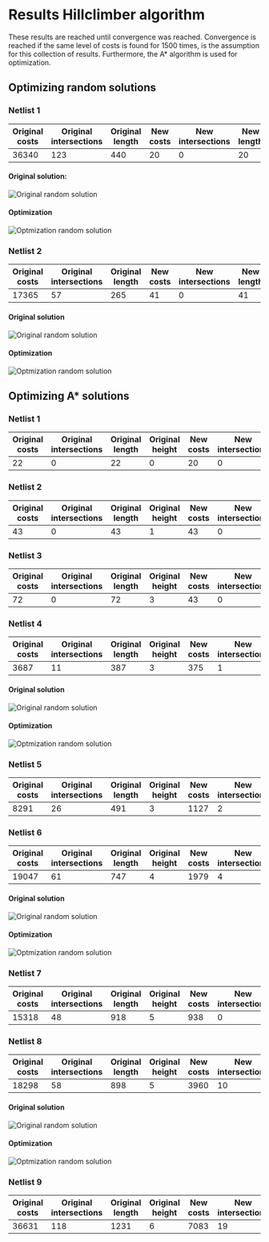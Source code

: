 # Results Hillclimber algorithm

These results are reached until convergence was reached.
Convergence is reached if the same level of costs is found for 1500 times, is the assumption for this collection of results.
Furthermore, the A* algorithm is used for optimization.

## Optimizing random solutions

### Netlist 1
| Original costs | Original intersections | Original length | New costs | New intersections | New length |
| -------------- | ---------------------- | --------------- | --------- | ----------------- | ---------- |
| 36340          | 123                    | 440             | 20        | 0                 | 20         |

#### Original solution:

![Original random solution](./images/results_hillclimber/3d_chip_0_net_1_original.png "Original random solution")

#### Optimization

![Optmization random solution](./images/results_hillclimber/3d_chip_0_net_1_optimalizations.png "Optimization random solution")

### Netlist 2
| Original costs | Original intersections | Original length | New costs | New intersections | New length |
| -------------- | ---------------------- | --------------- | --------- | ----------------- | ---------- |
| 17365          | 57                     | 265             | 41        | 0                 | 41         |

#### Original solution
![Original random solution](./images/results_hillclimber/3d_chip_0_net_2_original.png "Original random solution")

#### Optimization

![Optmization random solution](./images/results_hillclimber/3d_chip_0_net_2_optimalizations.png "Optimization random solution")


## Optimizing A* solutions

### Netlist 1
| Original costs | Original intersections | Original length | Original height | New costs | New intersections | New length | New height |
| -------------- | ---------------------- | --------------- | --------------- | --------- | ----------------- | ---------- | ---------- |
| 22             | 0                      | 22              | 0               | 20        | 0                 | 20         | 0          |

### Netlist 2
| Original costs | Original intersections | Original length | Original height | New costs | New intersections | New length | New height |
| -------------- | ---------------------- | --------------- | --------------- | --------- | ----------------- | ---------- | ---------- |
| 43             | 0                      | 43              | 1               | 43        | 0                 | 43         | 1          |

### Netlist 3
| Original costs | Original intersections | Original length | Original height | New costs | New intersections | New length | New height |
| -------------- | ---------------------- | --------------- | --------------- | --------- | ----------------- | ---------- | ---------- |
| 72             | 0                      | 72              | 3               | 43        | 0                 | 43         | 3          |

### Netlist 4
| Original costs | Original intersections | Original length | Original height | New costs | New intersections | New length | New height |
| -------------- | ---------------------- | --------------- | --------------- | --------- | ----------------- | ---------- | ---------- |
| 3687           | 11                     | 387             | 3               | 375       | 1                 | 75         | 3          |

#### Original solution
![Original random solution](./images/results_hillclimber/3d_chip_1_net_4_original.png "Original random solution")

#### Optimization

![Optmization random solution](./images/results_hillclimber/3d_chip_1_net_4_optimalizations.png "Optimization random solution")

### Netlist 5
| Original costs | Original intersections | Original length | Original height | New costs | New intersections | New length | New height |
| -------------- | ---------------------- | --------------- | --------------- | --------- | ----------------- | ---------- | ---------- |
| 8291           | 26                     | 491             | 3               | 1127      | 2                 | 527        | 4          |

### Netlist 6
| Original costs | Original intersections | Original length | Original height | New costs | New intersections | New length | New height |
| -------------- | ---------------------- | --------------- | --------------- | --------- | ----------------- | ---------- | ---------- |
| 19047          | 61                     | 747             | 4               | 1979      | 4                 | 779        | 5          |

#### Original solution
![Original random solution](./images/results_hillclimber/3d_chip_1_net_6_original.png "Original random solution")

#### Optimization

![Optmization random solution](./images/results_hillclimber/3d_chip_1_net_6_optimalizations.png "Optimization random solution")

### Netlist 7
| Original costs | Original intersections | Original length | Original height | New costs | New intersections | New length | New height |
| -------------- | ---------------------- | --------------- | --------------- | --------- | ----------------- | ---------- | ---------- |
| 15318          | 48                     | 918             | 5               | 938       | 0                 | 938        | 6          |

### Netlist 8
| Original costs | Original intersections | Original length | Original height | New costs | New intersections | New length | New height |
| -------------- | ---------------------- | --------------- | --------------- | --------- | ----------------- | ---------- | ---------- |
| 18298          | 58                     | 898             | 5               | 3960      | 10                | 960        | 6          |

#### Original solution
![Original random solution](./images/results_hillclimber/3d_chip_2_net_8_original.png "Original random solution")

#### Optimization

![Optmization random solution](./images/results_hillclimber/3d_chip_2_net_8_optimalizations.png "Optimization random solution")

### Netlist 9
| Original costs | Original intersections | Original length | Original height | New costs | New intersections | New length | New height |
| -------------- | ---------------------- | --------------- | --------------- | --------- | ----------------- | ---------- | ---------- |
| 36631          | 118                    | 1231            | 6               | 7083      | 19                | 1383       | 7          |